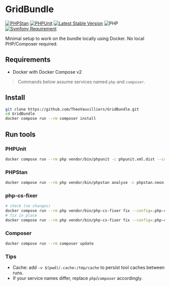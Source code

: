 # GridBundle

[![PHPStan](https://github.com/TheoVauvilliers/GridBundle/actions/workflows/phpstan.yml/badge.svg?branch=main)](https://github.com/TheoVauvilliers/GridBundle/actions/workflows/phpstan.yml)
[![PHPUnit](https://github.com/TheoVauvilliers/GridBundle/actions/workflows/phpunit.yml/badge.svg?branch=main)](https://github.com/TheoVauvilliers/GridBundle/actions/workflows/phpunit.yml)
[![Latest Stable Version](https://img.shields.io/packagist/v/theovauvilliers/grid-bundle.svg)](https://packagist.org/packages/theovauvilliers/grid-bundle)
![PHP](https://img.shields.io/badge/PHP-8.4-blue)
[![Symfony Requirement](https://img.shields.io/packagist/dependency-v/theovauvilliers/grid-bundle/symfony/framework-bundle?logo=symfony)](https://packagist.org/packages/theovauvilliers/grid-bundle)

Minimal setup to work on the bundle locally using Docker. No local PHP/Composer required.

## Requirements

- Docker with Docker Compose v2

> Commands below assume services named `php` and `composer`.

## Install
```bash
git clone https://github.com/TheoVauvilliers/GridBundle.git
cd GridBundle
docker compose run --rm composer install
```

## Run tools

### PHPUnit
```bash
docker compose run --rm php vendor/bin/phpunit -c phpunit.xml.dist --colors=always
```

### PHPStan
```bash
docker compose run --rm php vendor/bin/phpstan analyse -c phpstan.neon --no-progress --ansi
```

### php-cs-fixer
```bash
# check (no changes)
docker compose run --rm php vendor/bin/php-cs-fixer fix --config=.php-cs-fixer.php --dry-run --diff --ansi
# fix in place
docker compose run --rm php vendor/bin/php-cs-fixer fix --config=.php-cs-fixer.php --ansi
```

### Composer
```bash
docker compose run --rm composer update
```

### Tips

- Cache: add `-v $(pwd)/.cache:/tmp/cache` to persist tool caches between runs.
- If your service names differ, replace `php`/`composer` accordingly.
